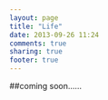```yaml
---
layout: page
title: "Life"
date: 2013-09-26 11:24
comments: true
sharing: true
footer: true
---
```


##coming soon……   
 





